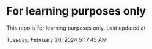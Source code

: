 # For learning purposes only
This repo is for learning purposes only.
Last updated at

Tuesday, February 20, 2024 5:17:45 AM

